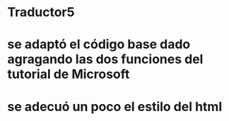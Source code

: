 # Traductor5
# se adaptó el código base dado agragando las dos funciones del tutorial de Microsoft
# se adecuó un poco el estilo del html
